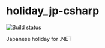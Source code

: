 # holiday_jp-csharp
[![Build status](https://ci.appveyor.com/api/projects/status/nqfw6rowy0gaxk0c?svg=true)](https://ci.appveyor.com/project/codeyu/holiday-jp-csharp)

Japanese holiday for .NET